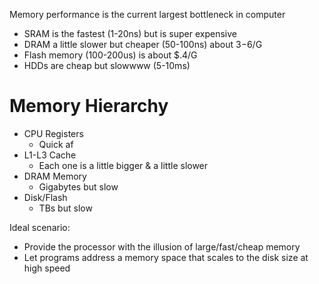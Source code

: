 Memory performance is the current largest bottleneck in computer 

- SRAM is the fastest (1-20ns) but is super expensive
- DRAM a little slower but cheaper (50-100ns) about $3-$6/G
- Flash memory (100-200us) is about $.4/G
- HDDs are cheap but slowwww (5-10ms)


# Memory Hierarchy
- CPU Registers
	- Quick af
- L1-L3 Cache
	- Each one is a little bigger & a little slower
- DRAM Memory
	- Gigabytes but slow
- Disk/Flash
	- TBs but slow


Ideal scenario: 
- Provide the processor with the illusion of large/fast/cheap memory
- Let programs address a memory space that scales to the disk size at high speed

